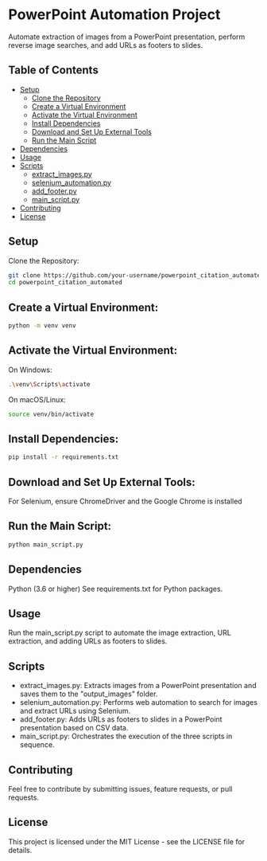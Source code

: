 # PowerPoint Automation Project

Automate extraction of images from a PowerPoint presentation, perform reverse image searches, and add URLs as footers to slides.

## Table of Contents
- [Setup](#setup)
  - [Clone the Repository](#clone-the-repository)
  - [Create a Virtual Environment](#create-a-virtual-environment)
  - [Activate the Virtual Environment](#activate-the-virtual-environment)
  - [Install Dependencies](#install-dependencies)
  - [Download and Set Up External Tools](#download-and-set-up-external-tools)
  - [Run the Main Script](#run-the-main-script)
- [Dependencies](#dependencies)
- [Usage](#usage)
- [Scripts](#scripts)
  - [extract_images.py](#extract_imagespy)
  - [selenium_automation.py](#selenium_automationpy)
  - [add_footer.py](#add_footerpy)
  - [main_script.py](#main_scriptpy)
- [Contributing](#contributing)
- [License](#license)

## Setup

Clone the Repository:

```bash
git clone https://github.com/your-username/powerpoint_citation_automated.git
cd powerpoint_citation_automated
```

## Create a Virtual Environment:

```bash
python -m venv venv
```

## Activate the Virtual Environment:
On Windows:

```bash
.\venv\Scripts\activate
```
On macOS/Linux:

```bash
source venv/bin/activate
```

## Install Dependencies:

```bash
pip install -r requirements.txt
```

## Download and Set Up External Tools:
For Selenium, ensure ChromeDriver and the Google Chrome is installed 

## Run the Main Script:

```bash
python main_script.py
```

## Dependencies

Python (3.6 or higher)
See requirements.txt for Python packages.

## Usage

Run the main_script.py script to automate the image extraction, URL extraction, and adding URLs as footers to slides.

## Scripts

- extract_images.py: Extracts images from a PowerPoint presentation and saves them to the "output_images" folder.
- selenium_automation.py: Performs web automation to search for images and extract URLs using Selenium.
- add_footer.py: Adds URLs as footers to slides in a PowerPoint presentation based on CSV data.
- main_script.py: Orchestrates the execution of the three scripts in sequence.

## Contributing

Feel free to contribute by submitting issues, feature requests, or pull requests.

## License
This project is licensed under the MIT License - see the LICENSE file for details.
